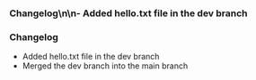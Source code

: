 ### Changelog\n\n- Added hello.txt file in the dev branch
### Changelog

- Added hello.txt file in the dev branch
- Merged the dev branch into the main branch
